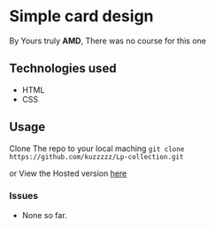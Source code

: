 # Simple card design
 By Yours truly **AMD**, There was no course for this one

## Technologies used
- HTML
- CSS



## Usage
Clone The repo to your local maching 
`git clone https://github.com/kuzzzzz/Lp-collection.git`

or View the Hosted version [here](https://kuzzzzz.github.io/Lp-collection/util/card-design/index.html)

### Issues
- None so far.